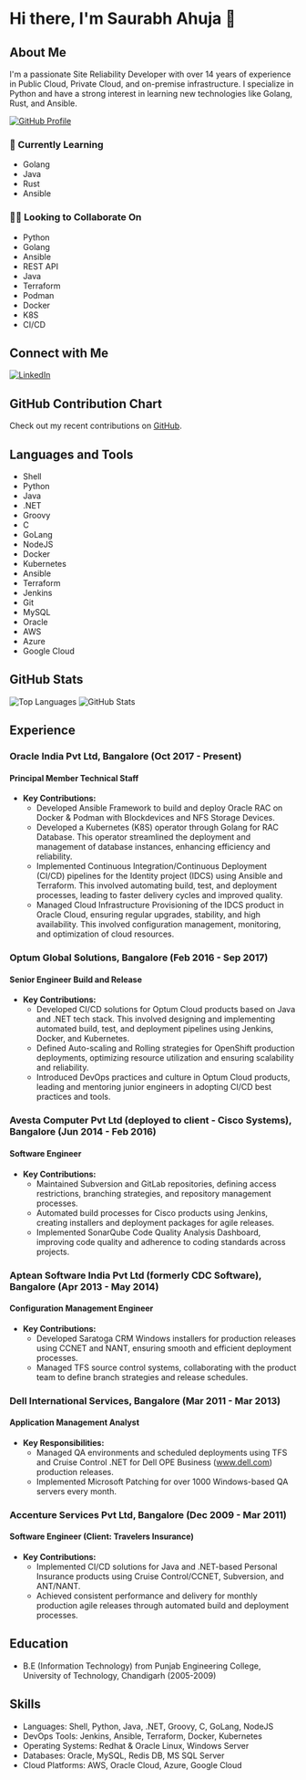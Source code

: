 # Hi there, I'm Saurabh Ahuja 👋

## About Me
I'm a passionate Site Reliability Developer with over 14 years of experience in Public Cloud, Private Cloud, and on-premise infrastructure. I specialize in Python and have a strong interest in learning new technologies like Golang, Rust, and Ansible.

[![GitHub Profile](https://img.shields.io/badge/-saurahuja-black?style=flat&logo=github&logoColor=white&link=https://github.com/saurahuja)](https://github.com/saurahuja)

### 🌱 Currently Learning
- Golang
- Java
- Rust
- Ansible

### 👯‍♂️ Looking to Collaborate On
- Python
- Golang
- Ansible
- REST API
- Java
- Terraform
- Podman
- Docker
- K8S
- CI/CD

## Connect with Me
[![LinkedIn](https://img.shields.io/badge/-saurahuja-blue?style=flat&logo=Linkedin&logoColor=white&link=https://linkedin.com/in/saurahuja)](https://linkedin.com/in/saurahuja)

## GitHub Contribution Chart
Check out my recent contributions on [GitHub](https://github.com/saurahuja).

## Languages and Tools
- Shell
- Python
- Java
- .NET
- Groovy
- C
- GoLang
- NodeJS
- Docker
- Kubernetes
- Ansible
- Terraform
- Jenkins
- Git
- MySQL
- Oracle
- AWS
- Azure
- Google Cloud

## GitHub Stats
![Top Languages](https://github-readme-stats.vercel.app/api/top-langs/?username=saurahuja&layout=compact)
![GitHub Stats](https://github-readme-stats.vercel.app/api?username=saurahuja&show_icons=true)

## Experience

### Oracle India Pvt Ltd, Bangalore (Oct 2017 - Present)
#### Principal Member Technical Staff
- **Key Contributions:**
  - Developed Ansible Framework to build and deploy Oracle RAC on Docker & Podman with Blockdevices and NFS Storage Devices.
  - Developed a Kubernetes (K8S) operator through Golang for RAC Database. This operator streamlined the deployment and management of database instances, enhancing efficiency and reliability.
  - Implemented Continuous Integration/Continuous Deployment (CI/CD) pipelines for the Identity project (IDCS) using Ansible and Terraform. This involved automating build, test, and deployment processes, leading to faster delivery cycles and improved quality.
  - Managed Cloud Infrastructure Provisioning of the IDCS product in Oracle Cloud, ensuring regular upgrades, stability, and high availability. This involved configuration management, monitoring, and optimization of cloud resources.

### Optum Global Solutions, Bangalore (Feb 2016 - Sep 2017)
#### Senior Engineer Build and Release
- **Key Contributions:**
  - Developed CI/CD solutions for Optum Cloud products based on Java and .NET tech stack. This involved designing and implementing automated build, test, and deployment pipelines using Jenkins, Docker, and Kubernetes.
  - Defined Auto-scaling and Rolling strategies for OpenShift production deployments, optimizing resource utilization and ensuring scalability and reliability.
  - Introduced DevOps practices and culture in Optum Cloud products, leading and mentoring junior engineers in adopting CI/CD best practices and tools.

### Avesta Computer Pvt Ltd (deployed to client - Cisco Systems), Bangalore (Jun 2014 - Feb 2016)
#### Software Engineer
- **Key Contributions:**
  - Maintained Subversion and GitLab repositories, defining access restrictions, branching strategies, and repository management processes.
  - Automated build processes for Cisco products using Jenkins, creating installers and deployment packages for agile releases.
  - Implemented SonarQube Code Quality Analysis Dashboard, improving code quality and adherence to coding standards across projects.

### Aptean Software India Pvt Ltd (formerly CDC Software), Bangalore (Apr 2013 - May 2014)
#### Configuration Management Engineer
- **Key Contributions:**
  - Developed Saratoga CRM Windows installers for production releases using CCNET and NANT, ensuring smooth and efficient deployment processes.
  - Managed TFS source control systems, collaborating with the product team to define branch strategies and release schedules.

### Dell International Services, Bangalore (Mar 2011 - Mar 2013)
#### Application Management Analyst
- **Key Responsibilities:**
  - Managed QA environments and scheduled deployments using TFS and Cruise Control .NET for Dell OPE Business (www.dell.com) production releases.
  - Implemented Microsoft Patching for over 1000 Windows-based QA servers every month.

### Accenture Services Pvt Ltd, Bangalore (Dec 2009 - Mar 2011)
#### Software Engineer (Client: Travelers Insurance)
- **Key Contributions:**
  - Implemented CI/CD solutions for Java and .NET-based Personal Insurance products using Cruise Control/CCNET, Subversion, and ANT/NANT.
  - Achieved consistent performance and delivery for monthly production agile releases through automated build and deployment processes.

## Education
- B.E (Information Technology) from Punjab Engineering College, University of Technology, Chandigarh (2005-2009)

## Skills
- Languages: Shell, Python, Java, .NET, Groovy, C, GoLang, NodeJS
- DevOps Tools: Jenkins, Ansible, Terraform, Docker, Kubernetes
- Operating Systems: Redhat & Oracle Linux, Windows Server
- Databases: Oracle, MySQL, Redis DB, MS SQL Server
- Cloud Platforms: AWS, Oracle Cloud, Azure, Google Cloud
